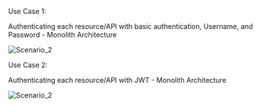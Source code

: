 Use Case 1:

Authenticating each resource/API with basic authentication, Username, and Password - Monolith Architecture

![Scenario_2](https://drive.google.com/uc?id=1sdWLNOSCQgIf9hZYebCvzJU34H9o4vFV)


Use Case 2:

Authenticating each resource/API with JWT - Monolith Architecture

![Scenario_2](https://drive.google.com/uc?id=1V7ShmehRjXM0xqmyv-LE_MQea5upkQyI)

